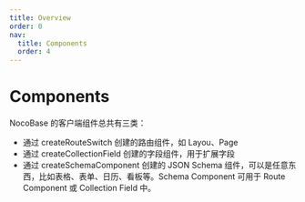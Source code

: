 ```yaml
---
title: Overview
order: 0
nav:
  title: Components
  order: 4
---
```


# Components

NocoBase 的客户端组件总共有三类：

- 通过 createRouteSwitch 创建的路由组件，如 Layou、Page
- 通过 createCollectionField 创建的字段组件，用于扩展字段
- 通过 createSchemaComponent 创建的 JSON Schema 组件，可以是任意东西，比如表格、表单、日历、看板等。Schema Component 可用于 Route Component 或 Collection Field 中。
